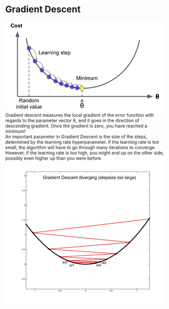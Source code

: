 # Gradient Descent
![alt text](gd.png)  
Gradient descent measures the local gradient of the error function with regards to the
parameter vector θ, and it goes in the direction of descending gradient. Once the gradient
is zero, you have reached a minimum!  
An important parameter in Gradient Descent is the size of the steps, determined by
the learning rate hyperparameter. If the learning rate is too small, the
algorithm will have to go through many iterations to converge. However, if the
learning rate is too high, you might end up on the other side, possibly even higher
up than you were before.  
![alt text](gd2.png)
